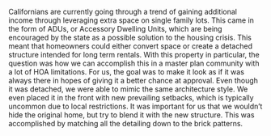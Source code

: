 Californians are currently going through a trend of gaining additional income through leveraging extra space on single family lots. This came in the form of ADUs, or Accessory Dwelling Units, which are being encouraged by the state as a possible solution to the housing crisis. This meant that homeowners could either convert space or create a detached structure intended for long term rentals. With this property in particular, the question was how we can accomplish this in a master plan community with a lot of HOA limitations. For us, the goal was to make it look as if it was always there in hopes of giving it a better chance at approval. Even though it was detached, we were able to mimic the same architecture style. We even placed it in the front with new prevailing setbacks, which is typically uncommon due to local restrictions. It was important for us that we wouldn’t hide the original home, but try to blend it with the new structure. This was accomplished by matching all the detailing down to the brick patterns.

